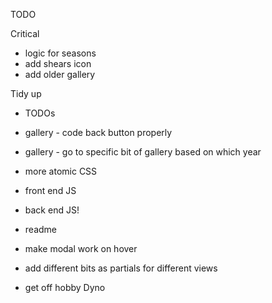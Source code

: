 TODO

Critical
- logic for seasons
- add shears icon
- add older gallery

Tidy up
- TODOs
- gallery - code back button properly
- gallery - go to specific bit of gallery based on which year
- more atomic CSS
- front end JS
- back end JS!

- readme
- make modal work on hover
- add different bits as partials for different views
- get off hobby Dyno
